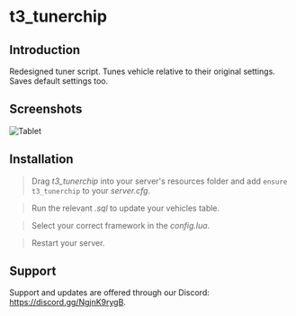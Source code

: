 # t3_tunerchip

## Introduction

Redesigned tuner script. Tunes vehicle relative to their original settings. Saves default settings too.

## Screenshots

![Tablet](https://cdn.discordapp.com/attachments/954775507218595910/1026226078727012392/unknown.png)

## Installation

> Drag *t3_tunerchip* into your server's resources folder and add `ensure t3_tunerchip` to your *server.cfg*.

> Run the relevant *.sql* to update your vehicles table.

> Select your correct framework in the *config.lua*.

> Restart your server.

## Support

Support and updates are offered through our Discord: https://discord.gg/NgjnK9rygB.